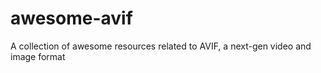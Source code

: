 # awesome-avif
A collection of awesome resources related to AVIF, a next-gen video and image format
